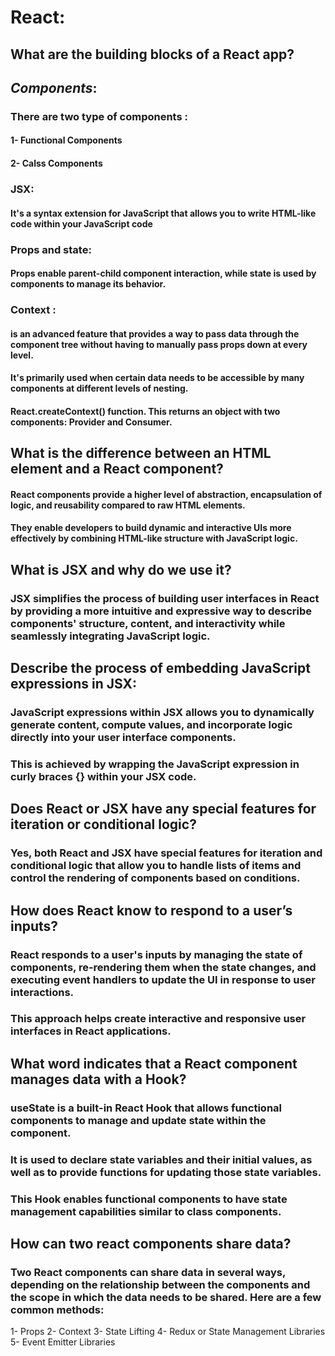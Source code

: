# React:
## What are the building blocks of a React app?
## *Components*: 

### There are two type of components :
#### 1- Functional Components
#### 2- Calss Components

### JSX:
#### It's a syntax extension for JavaScript that allows you to write HTML-like code within your JavaScript code
### Props and state: 
#### Props enable parent-child component interaction, while state is used by components to manage its behavior.

### Context :
#### is an advanced feature that provides a way to pass data through the component tree without having to manually pass props down at every level. 
#### It's primarily used when certain data needs to be accessible by many components at different levels of nesting.
#### React.createContext() function. This returns an object with two components: Provider and Consumer.

## What is the difference between an HTML element and a React component?
#### React components provide a higher level of abstraction, encapsulation of logic, and reusability compared to raw HTML elements.
#### They enable developers to build dynamic and interactive UIs more effectively by combining HTML-like structure with JavaScript logic.

## What is JSX and why do we use it?  
### JSX simplifies the process of building user interfaces in React by providing a more intuitive and expressive way to describe components' structure, content, and interactivity while seamlessly integrating JavaScript logic.

## Describe the process of embedding JavaScript expressions in JSX:

### JavaScript expressions within JSX allows you to dynamically generate content, compute values, and incorporate logic directly into your user interface components.
### This is achieved by wrapping the JavaScript expression in curly braces {} within your JSX code.

## Does React or JSX have any special features for iteration or conditional logic?

### Yes, both React and JSX have special features for iteration and conditional logic that allow you to handle lists of items and control the rendering of components based on conditions.

## How does React know to respond to a user’s inputs?
### React responds to a user's inputs by managing the state of components, re-rendering them when the state changes, and executing event handlers to update the UI in response to user interactions. 
### This approach helps create interactive and responsive user interfaces in React applications.

## What word indicates that a React component manages data with a Hook?
### useState is a built-in React Hook that allows functional components to manage and update state within the component.
### It is used to declare state variables and their initial values, as well as to provide functions for updating those state variables. 
### This Hook enables functional components to have state management capabilities similar to class components.

## How can two react components share data? 
### Two React components can share data in several ways, depending on the relationship between the components and the scope in which the data needs to be shared. Here are a few common methods:
1- Props
2- Context
3- State Lifting
4- Redux or State Management Libraries
5- Event Emitter Libraries

